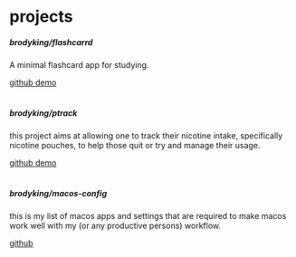 # projects

<h5><span class="opacity-50">brodyking/</span>flashcarrd</h5>
<p>A minimal flashcard app for studying.</p>
<a class="btn btn-primary" href="https://github.com/brodyking/flashcarrd">github <i class="bi bi-github"></i> </a> 
<a class="btn btn-primary" href="https://fc.benadryl.dev">demo <i class="bi bi-box-fill"></i> </a>
<br><br>
<h5><span class="opacity-50">brodyking/</span>ptrack</h5>
<p>this project aims at allowing one to track their nicotine intake, specifically nicotine pouches, to help those quit or try and manage their usage.</p>
<a class="btn btn-primary" href="https://github.com/brodyking/ptrack">github <i class="bi bi-github"></i> </a> 
<a class="btn btn-primary" href="https://pt.benadryl.dev">demo <i class="bi bi-box-fill"></i> </a>
<br><br>
<h5><span class="opacity-50">brodyking/</span>macos-config</h5>
<p>this is my list of macos apps and settings that are required to make macos work well with my (or any productive persons) workflow.</p>
<a class="btn btn-primary" href="https://github.com/brodyking/macos-config">github <i class="bi bi-github"></i> </a> 

